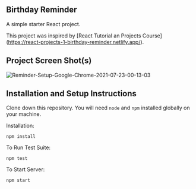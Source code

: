 ## Birthday Reminder

A simple starter React project.

This project was inspired by [React Tutorial an Projects Course] (https://react-projects-1-birthday-reminder.netlify.app/). 

## Project Screen Shot(s)

![Reminder-Setup-Google-Chrome-2021-07-23-00-13-03](https://user-images.githubusercontent.com/69091748/126734041-c70b76c4-17c7-4005-a056-9e2a56da4c46.gif)

## Installation and Setup Instructions

Clone down this repository. You will need `node` and `npm` installed globally on your machine.  

Installation:

`npm install`  

To Run Test Suite:  

`npm test`  

To Start Server:

`npm start`  
